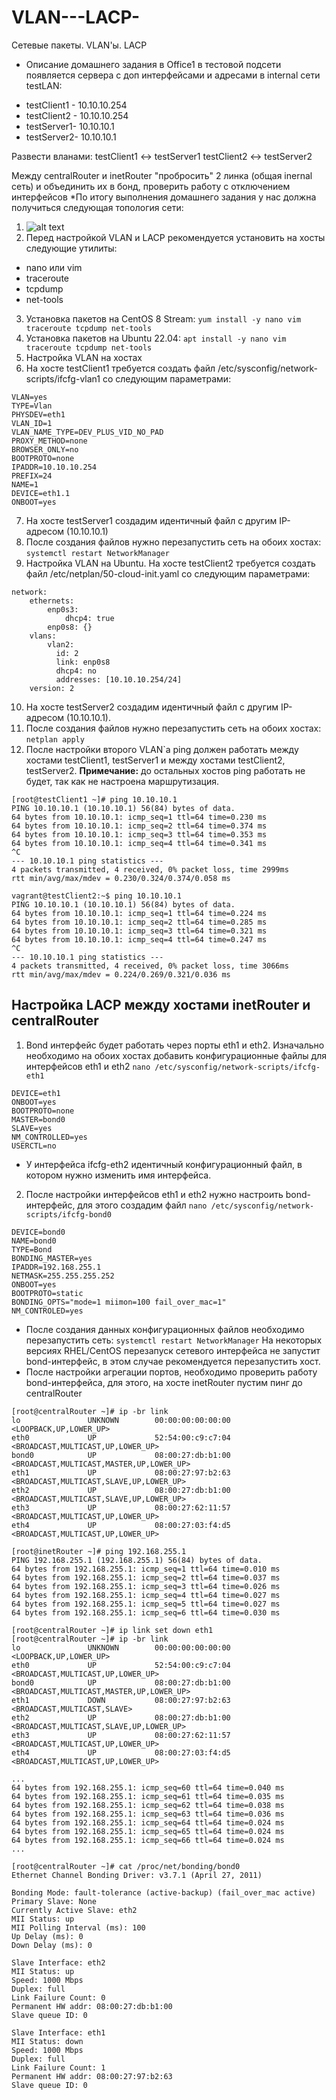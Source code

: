 # VLAN---LACP-
Сетевые пакеты. VLAN'ы. LACP 
* Описание домашнего задания
в Office1 в тестовой подсети появляется сервера с доп интерфейсами и адресами
в internal сети testLAN: 
- testClient1 - 10.10.10.254
- testClient2 - 10.10.10.254
- testServer1- 10.10.10.1 
- testServer2- 10.10.10.1

Развести вланами:
testClient1 <-> testServer1
testClient2 <-> testServer2

Между centralRouter и inetRouter "пробросить" 2 линка (общая inernal сеть) и объединить их в бонд, проверить работу c отключением интерфейсов
*По итогу выполнения домашнего задания у нас должна получиться следующая топология сети:
1. ![alt text](./Pictures/1.png)
2. Перед настройкой VLAN и LACP рекомендуется установить на хосты следующие утилиты:
* nano или vim
* traceroute
* tcpdump
* net-tools
3. Установка пакетов на CentOS 8 Stream:  ``` yum install -y nano vim traceroute tcpdump net-tools  ```
4. Установка пакетов на Ubuntu 22.04:  ``` apt install -y nano vim traceroute tcpdump net-tools ```
5. Настройка VLAN на хостах
6. На хосте testClient1 требуется создать файл /etc/sysconfig/network-scripts/ifcfg-vlan1 со следующим параметрами:
```
VLAN=yes
TYPE=Vlan
PHYSDEV=eth1
VLAN_ID=1
VLAN_NAME_TYPE=DEV_PLUS_VID_NO_PAD
PROXY_METHOD=none
BROWSER_ONLY=no
BOOTPROTO=none
IPADDR=10.10.10.254
PREFIX=24
NAME=1
DEVICE=eth1.1
ONBOOT=yes
```
7. На хосте testServer1 создадим идентичный файл с другим IP-адресом (10.10.10.1)
8.  После создания файлов нужно перезапустить сеть на обоих хостах:  ``` systemctl restart NetworkManager ```
9. Настройка VLAN на Ubuntu. На хосте testClient2 требуется создать файл /etc/netplan/50-cloud-init.yaml со следующим параметрами:
```
network:
    ethernets:
        enp0s3:
            dhcp4: true
        enp0s8: {}
    vlans:
        vlan2:
          id: 2
          link: enp0s8
          dhcp4: no
          addresses: [10.10.10.254/24]
    version: 2
```
10. На хосте testServer2 создадим идентичный файл с другим IP-адресом (10.10.10.1).
11. После создания файлов нужно перезапустить сеть на обоих хостах: ``` netplan apply ```
12. После настройки второго VLAN`а ping должен работать между хостами testClient1, testServer1 и между хостами testClient2, testServer2. **Примечание:** до остальных хостов ping работать не будет, так как не настроена маршрутизация.
```
[root@testClient1 ~]# ping 10.10.10.1
PING 10.10.10.1 (10.10.10.1) 56(84) bytes of data.
64 bytes from 10.10.10.1: icmp_seq=1 ttl=64 time=0.230 ms
64 bytes from 10.10.10.1: icmp_seq=2 ttl=64 time=0.374 ms
64 bytes from 10.10.10.1: icmp_seq=3 ttl=64 time=0.353 ms
64 bytes from 10.10.10.1: icmp_seq=4 ttl=64 time=0.341 ms
^C
--- 10.10.10.1 ping statistics ---
4 packets transmitted, 4 received, 0% packet loss, time 2999ms
rtt min/avg/max/mdev = 0.230/0.324/0.374/0.058 ms

vagrant@testClient2:~$ ping 10.10.10.1
PING 10.10.10.1 (10.10.10.1) 56(84) bytes of data.
64 bytes from 10.10.10.1: icmp_seq=1 ttl=64 time=0.224 ms
64 bytes from 10.10.10.1: icmp_seq=2 ttl=64 time=0.285 ms
64 bytes from 10.10.10.1: icmp_seq=3 ttl=64 time=0.321 ms
64 bytes from 10.10.10.1: icmp_seq=4 ttl=64 time=0.247 ms
^C
--- 10.10.10.1 ping statistics ---
4 packets transmitted, 4 received, 0% packet loss, time 3066ms
rtt min/avg/max/mdev = 0.224/0.269/0.321/0.036 ms
```
## Настройка LACP между хостами inetRouter и centralRouter
1. Bond интерфейс будет работать через порты eth1 и eth2. Изначально необходимо на обоих хостах добавить конфигурационные файлы для интерфейсов eth1 и eth2   ``` nano /etc/sysconfig/network-scripts/ifcfg-eth1 ```
```
DEVICE=eth1
ONBOOT=yes
BOOTPROTO=none
MASTER=bond0
SLAVE=yes
NM_CONTROLLED=yes
USERCTL=no
```
* У интерфейса ifcfg-eth2 идентичный конфигурационный файл, в котором нужно изменить имя интерфейса.
2. После настройки интерфейсов eth1 и eth2 нужно настроить bond-интерфейс, для этого создадим файл ```nano /etc/sysconfig/network-scripts/ifcfg-bond0 ```
```
DEVICE=bond0
NAME=bond0
TYPE=Bond
BONDING_MASTER=yes
IPADDR=192.168.255.1
NETMASK=255.255.255.252
ONBOOT=yes
BOOTPROTO=static
BONDING_OPTS="mode=1 miimon=100 fail_over_mac=1"
NM_CONTROLED=yes
```
* После создания данных конфигурационных файлов необходимо перезапустить сеть: ``` systemctl restart NetworkManager ```  На некоторых версиях RHEL/CentOS перезапуск сетевого интерфейса не запустит bond-интерфейс, в этом случае рекомендуется перезапустить хост.
* После настройки агрегации портов, необходимо проверить работу bond-интерфейса, для этого, на хосте inetRouter пустим пинг до centralRouter
```
[root@centralRouter ~]# ip -br link
lo               UNKNOWN        00:00:00:00:00:00 <LOOPBACK,UP,LOWER_UP> 
eth0             UP             52:54:00:c9:c7:04 <BROADCAST,MULTICAST,UP,LOWER_UP> 
bond0            UP             08:00:27:db:b1:00 <BROADCAST,MULTICAST,MASTER,UP,LOWER_UP> 
eth1             UP             08:00:27:97:b2:63 <BROADCAST,MULTICAST,SLAVE,UP,LOWER_UP> 
eth2             UP             08:00:27:db:b1:00 <BROADCAST,MULTICAST,SLAVE,UP,LOWER_UP> 
eth3             UP             08:00:27:62:11:57 <BROADCAST,MULTICAST,UP,LOWER_UP> 
eth4             UP             08:00:27:03:f4:d5 <BROADCAST,MULTICAST,UP,LOWER_UP> 

[root@inetRouter ~]# ping 192.168.255.1
PING 192.168.255.1 (192.168.255.1) 56(84) bytes of data.
64 bytes from 192.168.255.1: icmp_seq=1 ttl=64 time=0.010 ms
64 bytes from 192.168.255.1: icmp_seq=2 ttl=64 time=0.037 ms
64 bytes from 192.168.255.1: icmp_seq=3 ttl=64 time=0.026 ms
64 bytes from 192.168.255.1: icmp_seq=4 ttl=64 time=0.027 ms
64 bytes from 192.168.255.1: icmp_seq=5 ttl=64 time=0.027 ms
64 bytes from 192.168.255.1: icmp_seq=6 ttl=64 time=0.030 ms

[root@centralRouter ~]# ip link set down eth1
[root@centralRouter ~]# ip -br link
lo               UNKNOWN        00:00:00:00:00:00 <LOOPBACK,UP,LOWER_UP> 
eth0             UP             52:54:00:c9:c7:04 <BROADCAST,MULTICAST,UP,LOWER_UP> 
bond0            UP             08:00:27:db:b1:00 <BROADCAST,MULTICAST,MASTER,UP,LOWER_UP> 
eth1             DOWN           08:00:27:97:b2:63 <BROADCAST,MULTICAST,SLAVE> 
eth2             UP             08:00:27:db:b1:00 <BROADCAST,MULTICAST,SLAVE,UP,LOWER_UP> 
eth3             UP             08:00:27:62:11:57 <BROADCAST,MULTICAST,UP,LOWER_UP> 
eth4             UP             08:00:27:03:f4:d5 <BROADCAST,MULTICAST,UP,LOWER_UP> 

...
64 bytes from 192.168.255.1: icmp_seq=60 ttl=64 time=0.040 ms
64 bytes from 192.168.255.1: icmp_seq=61 ttl=64 time=0.035 ms
64 bytes from 192.168.255.1: icmp_seq=62 ttl=64 time=0.038 ms
64 bytes from 192.168.255.1: icmp_seq=63 ttl=64 time=0.036 ms
64 bytes from 192.168.255.1: icmp_seq=64 ttl=64 time=0.024 ms
64 bytes from 192.168.255.1: icmp_seq=65 ttl=64 time=0.024 ms
64 bytes from 192.168.255.1: icmp_seq=66 ttl=64 time=0.024 ms
...

[root@centralRouter ~]# cat /proc/net/bonding/bond0 
Ethernet Channel Bonding Driver: v3.7.1 (April 27, 2011)

Bonding Mode: fault-tolerance (active-backup) (fail_over_mac active)
Primary Slave: None
Currently Active Slave: eth2
MII Status: up
MII Polling Interval (ms): 100
Up Delay (ms): 0
Down Delay (ms): 0

Slave Interface: eth2
MII Status: up
Speed: 1000 Mbps
Duplex: full
Link Failure Count: 0
Permanent HW addr: 08:00:27:db:b1:00
Slave queue ID: 0

Slave Interface: eth1
MII Status: down
Speed: 1000 Mbps
Duplex: full
Link Failure Count: 1
Permanent HW addr: 08:00:27:97:b2:63
Slave queue ID: 0

```





  

